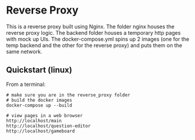 # Reverse Proxy
This is a reverse proxy built using Nginx. The folder nginx houses the reverse proxy logic. 
The backend folder houses a temporary http pages with mock up UIs. 
The docker-compose.yml spins up 2 images (one for the temp backend and the other for the reverse proxy) 
and puts them on the same network.

## Quickstart (linux)
From a terminal:
```
# make sure you are in the reverse_proxy folder
# build the docker images 
docker-compose up --build

# view pages in a web browser
http://localhost/main
http://localhost/question-editor
http://localhost/gameboard
```
